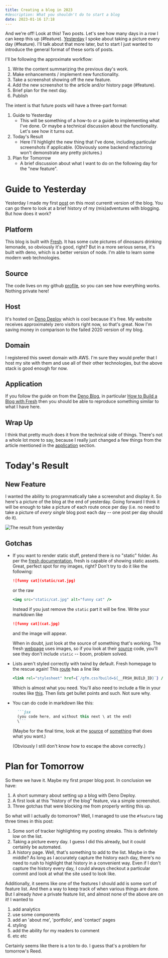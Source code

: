 ```yaml
---
title: Creating a blog in 2023
#description: What you shouldn't do to start a blog
date: 2023-01-16 17:18
---
```


And we're off! Look at this! Two posts. Let's see how many days in a row I can keep this up (#feature). [Yesterday](/2023-01-15) I spoke about taking a picture every day (#feature). I'll talk about that more later, but to start I just wanted to introduce the general format of these sorts of posts.

I'll be following the approximate workflow:
1. Write the content summarizing the previous day's work.
2. Make enhancements / implement new functionality.
3. Take a screenshot showing off the new feature.
4. Add the new screenshot to the article and/or history page (#feature).
5. Brief plan for the next day.
6. Publish

The intent is that future posts will have a three-part format:
1. Guide to Yesterday
   - This will be something of a how-to or a guide to implementing what I've done. Or maybe a technical discussion about the functionality. Let's see how it turns out.
2. Today's Result
   - Here I'll highlight the new thing that I've done, including particular screenshots if applicable. (Obviously some backend refactoring won't demonstrate any pretty pictures.)
3. Plan for Tomorrow
    - A brief discussion about what I want to do on the following day for the "new feature".


# Guide to Yesterday
Yesterday I made my first [post](/2023-01-15) on this most currentt version of the blog. You can go there to look at a brief history of my (mis)adventures with blogging. But how does it work?

## Platform
This blog is built with [Fresh](https://fresh.deno.dev/). It has some cute pictures of dinosaurs drinking lemonade, so obviously it's good, right? But in a more serious sense, it's built with deno, which is a better version of node. I'm able to learn some modern web technologies.

## Source
The code lives on my github [profile](https://github.com/deer/blog), so you can see how everything works. Nothing private here!

## Host
It's hosted on [Deno Deploy](https://dash.deno.com/) which is cool because it's free. My website receives approximately zero visitors right now, so that's great. Now I'm saving money in comparison to the failed 2020 version of my blog.

## Domain
I registered this sweet domain with AWS. I'm sure they would prefer that I host my site with them and use all of their other technologies, but the above stack is good enough for now.

## Application
If you follow the guide on from the [Deno Blog](https://deno.com/blog), in particular [How to Build a Blog with Fresh](https://deno.com/blog/build-a-blog-with-fresh) then you should be able to reproduce something similar to what I have here.

## Wrap Up
I think that pretty much does it from the technical side of things. There's not a whole lot more to say, because I really just changed a few things from the article mentioned in the [application](2023-01-16/#application) section.

# Today's Result

## New Feature

I wanted the ability to programmatically take a screenshot and display it. So here's a picture of the blog at the end of yesterday. Going forward I think it will be enough to take a picture of each route once per day (i.e. no need to take a picture of _every single_ blog post each day -- one post per day should do it).  

![The result from yesterday](../screenshots/2023-01-15/index.jpg)

## Gotchas

* If you want to render static stuff, pretend there is no "static" folder. As per the [fresh documentation](https://fresh.deno.dev/docs/concepts/static-files), fresh is capable of showing static assets. Great, perfect spot for my images, right? Don't try to do it like the following:
    ```md
    ![funny cat](static/cat.jpg)
    ```
    or the raw
    ```jsx
    <img src="static/cat.jpg" alt="funny cat" />
    ```
  Instead if you just remove the `static` part it will be fine. Write your markdown like
  ```md
  ![funny cat](cat.jpg)
  ```
  and the image will appear.

  When in doubt, just look at the source of something that's working. The fresh [webpage](https://fresh.deno.dev/) uses images, so if you look at their [source](https://github.com/denoland/fresh/blob/a9e0ba5a26eccc5b31f3169b4d5fbe50bb634488/www/routes/index.tsx#L158) code, you'll see they don't include `static` -- boom, problem solved.
* Lists aren't styled correctly with twind by default.
  Fresh homepage to the rescue again! 
  This [route](https://github.com/denoland/fresh/blob/c291db8ac444eaefe9654de536534b318a6b82bb/www/routes/docs/%5B...slug%5D.tsx#L64) has a line like
  ```jsx
  <link rel="stylesheet" href={`/gfm.css?build=${__FRSH_BUILD_ID}`} />
  ```
  Which is almost what you need. You'll also need to include a file in your routes like [this](https://github.com/denoland/fresh/blob/a9e0ba5a26eccc5b31f3169b4d5fbe50bb634488/www/routes/gfm.css.ts). Then lists get bullet points and such. Not sure why.
* You can do code in markdown like this:
  ```md
    ```jsx
    (you code here, and without this next \ at the end)
    \```
  ```
  (Maybe for the final time, look at the [source](https://raw.githubusercontent.com/denoland/fresh/main/docs/concepts/static-files.md) of [something](https://fresh.deno.dev/docs/concepts/static-files) that does what you want.)

  (Obviously I still don't know how to escape the above correctly.)



# Plan for Tomorrow

So there we have it. Maybe my first proper blog post. In conclusion we have:
1. A short summary about setting up a blog with Deno Deploy.
2. A first look at this "history of the blog" feature, via a simple screenshot.
3. Three gotchas that were blocking me from properly writing this up.

So what will I actually do tomorrow? Well, I managed to use the `#feature` tag three times in this post:
1. Some sort of tracker highlighting my posting streaks. This is definitely low on the list.
2. Taking a picture every day. I guess I did this already, but it could certainly be automated.
3. A history page. Well, that's something to add to the list. Maybe in the middle? As long as I accurately capture the history each day, there's no need to rush to highlight that history in a convenient way. Even if I don't capture the history every day, I could always checkout a particular commit and look at what the site used to look like.

Additionally, it seems like one of the features I should add is some sort of feature list. And then a way to keep track of when various things are done. But I already _have_ a private feature list, and almost none of the above are on it! I wanted to
1. add analytics
2. use some components
3. add an 'about me', 'portfolio', and 'contact' pages
4. styling
5. add the ability for my readers to comment
6. etc etc

Certainly seems like there is a ton to do. I guess that's a problem for tomorrow's Reed.
